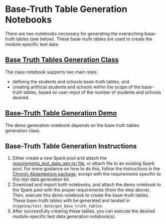 # Base-Truth Table Generation Notebooks

There are two notebooks necessary for generating the overarching base-truth tables (see below). These base-truth tables are used to create the module-specific test data.

## [Base Truth Tables Generation Class](https://github.com/microsoft/OpenEduAnalytics/blob/main/modules/module_test_data_generation_kit/notebook/test_data_generation_py.ipynb)

The class notebook supports two main roles:
- defining the students and schools base-truth tables, and
- creating artificial students and schools within the scope of the base-truth tables, based on user-input of the number of students and schools desired.
    
## [Base-Truth Table Generation Demo](https://github.com/microsoft/OpenEduAnalytics/blob/main/modules/module_test_data_generation_kit/notebook/test_data_gen_demo.ipynb)

The demo generation notebook depends on the base truth tables generation class.

## Base-Truth Table Generation Instructions

1. Either create a new Spark pool and attach the [requirements_test_data_gen.txt file](https://github.com/microsoft/OpenEduAnalytics/blob/main/modules/module_test_data_generation_kit/notebook/requirements_test_data_gen.txt), or attach file to an existing Spark pool. For more guidance on how to do this, follow the instructions in the [Chronic Absenteeism package](https://github.com/microsoft/OpenEduAnalytics/tree/main/packages/package_catalog/Predicting_Chronic_Absenteeism/pipelines#creating-an-apache-spark-pool-with-package-requirements), except with the requirements specific to this test data generation kit.
2. Download and import both notebooks, and attach the demo notebook to the Spark pool with the proper requirements (from the step above). Then, execute this demo notebook to create the base-truth tables. These base-truth tables with be generated and landed in ```stage1np/test_data/gen_base_truth_tables```. 
3. After successfully creating these tables, you can execute the desired module-specific test data generation notebook(s).
